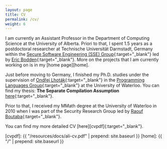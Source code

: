 ```yaml
---
layout: page
title: CV
permalink: /cv/
weight: 6
---
```

I am currently an Assistant Professor in the Department of Computing Science at the University of Alberta. Priori to that, I spent 1.5 years as a postdoctoral researcher at Technische Universität Darmstadt, Germany within the [Secure Software Engineering (SSE) Group](https://blogs.uni-paderborn.de/sse/){:target="_blank"} led by [Eric Bodden](http://bodden.de/){:target="_blank"}. More on the projects that I am currently working on is in my [home page][home].

Just before moving to Germany, I finished my Ph.D. studies under the supervision of [Ondřej Lhoták](https://plg.uwaterloo.ca/~olhotak/){:target="_blank"} in the [Programming Languages Group](https://plg.uwaterloo.ca/){:target="_blank"} at the University of Waterloo. You can find my thesis: **The Separate Compilation Assumption** [here](http://hdl.handle.net/10012/8835){:target="_blank"}.

Prior to that, I received my MMath degree at the University of Waterloo in 2010 when I was part of the Security Research Group led by [Raouf Boutaba](http://rboutaba.cs.uwaterloo.ca/index.html){:target="_blank"}.

You can find my more detailed CV [here][cvpdf]{:target="_blank"}.

[cvpdf]: {{ "/resources/docs/ali-cv.pdf" | prepend: site.baseurl }}
[home]: {{ "/" |  prepend: site.baseurl }}
